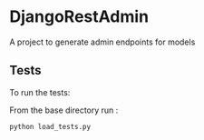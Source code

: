 # DjangoRestAdmin
A project to generate admin endpoints for models

## Tests
To run the tests:

From the base directory run :
```
python load_tests.py
```
